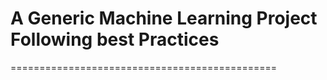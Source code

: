 # A Generic Machine Learning Project Following best Practices

==============================================
